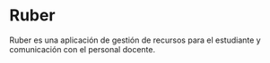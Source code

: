 # Ruber
Ruber es una aplicación de gestión de recursos para el estudiante y comunicación con el personal docente.
